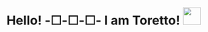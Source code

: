 <h1 align="center">Hello! -☐-☐-☐- I am Toretto! <img src="https://media1.giphy.com/media/MFabj1E9mgUsqwVWHu/200w.webp?cid=ecf05e47oefr1jxi5e2eivhh4kqu62bzk9uw7321caxteov3&ep=v1_gifs_search&rid=200w.webp&ct=g" width="40px"></h1>


